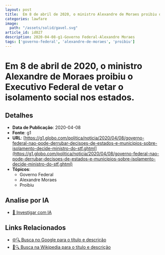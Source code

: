 ```yaml
---
layout: post
title:  Em 8 de abril de 2020, o ministro Alexandre de Moraes proibiu o Executivo Federal de vetar o isolamento social nos estados.
categories: lawfare
image: 
  path: "/assets/solid/gavel.svg"
article_id: id027
description: 2020-04-08-g1-Governo Federal-Alexandre Moraes
tags: ['governo-federal', 'alexandre-de-moraes', 'proibiu']
---
```


# Em 8 de abril de 2020, o ministro Alexandre de Moraes proibiu o Executivo Federal de vetar o isolamento social nos estados.

## Detalhes
- **Data de Publicação**: 2020-04-08
- **Fonte**: g1
- **URL**: [https://g1.globo.com/politica/noticia/2020/04/08/governo-federal-nao-pode-derrubar-decisoes-de-estados-e-municipios-sobre-isolamento-decide-ministro-do-stf.ghtml](https://g1.globo.com/politica/noticia/2020/04/08/governo-federal-nao-pode-derrubar-decisoes-de-estados-e-municipios-sobre-isolamento-decide-ministro-do-stf.ghtml)
- **Tópicos**:
  - Governo Federal
  - Alexandre Moraes
  - Proibiu

## Analise por IA
- [🤖 Investigar com IA](https://www.perplexity.ai/search?q=%22not%C3%ADcia%20artigo%20Brasil%22%20Em%208%20de%20abril%20de%202020%2C%20o%20ministro%20Alexandre%20de%20Moraes%20proibiu%20o%20Executivo%20Federal%20de%20vetar%20o%20isolamento%20social%20nos%20estados.%20g1%202020-04-08)

## Links Relacionados
- [🌐🔍 Busca no Google para o título e descrição](https://www.google.com/search?q=%22not%C3%ADcia%20artigo%20Brasil%22%20Em%208%20de%20abril%20de%202020%2C%20o%20ministro%20Alexandre%20de%20Moraes%20proibiu%20o%20Executivo%20Federal%20de%20vetar%20o%20isolamento%20social%20nos%20estados.%20g1%202020-04-08)
- [📖🔍 Busca na Wikipedia para o título e descrição](https://pt.wikipedia.org/w/index.php?search=%22not%C3%ADcia%20artigo%20Brasil%22%20Em%208%20de%20abril%20de%202020%2C%20o%20ministro%20Alexandre%20de%20Moraes%20proibiu%20o%20Executivo%20Federal%20de%20vetar%20o%20isolamento%20social%20nos%20estados.%20g1%202020-04-08)

